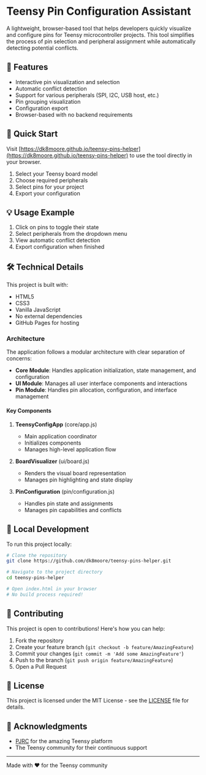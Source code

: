 # Teensy Pin Configuration Assistant

A lightweight, browser-based tool that helps developers quickly visualize and configure pins for Teensy microcontroller projects. This tool simplifies the process of pin selection and peripheral assignment while automatically detecting potential conflicts.

## 🌟 Features

- Interactive pin visualization and selection
- Automatic conflict detection
- Support for various peripherals (SPI, I2C, USB host, etc.)
- Pin grouping visualization
- Configuration export
- Browser-based with no backend requirements

## 🚀 Quick Start

Visit [https://dk8moore.github.io/teensy-pins-helper](https://dk8moore.github.io/teensy-pins-helper) to use the tool directly in your browser.

1. Select your Teensy board model
2. Choose required peripherals
3. Select pins for your project
4. Export your configuration

## 💡 Usage Example

1. Click on pins to toggle their state
2. Select peripherals from the dropdown menu
3. View automatic conflict detection
4. Export configuration when finished

## 🛠️ Technical Details

This project is built with:

- HTML5
- CSS3
- Vanilla JavaScript
- No external dependencies
- GitHub Pages for hosting

### Architecture

The application follows a modular architecture with clear separation of concerns:

- **Core Module**: Handles application initialization, state management, and configuration
- **UI Module**: Manages all user interface components and interactions
- **Pin Module**: Handles pin allocation, configuration, and interface management

#### Key Components

1. **TeensyConfigApp** (core/app.js)
   - Main application coordinator
   - Initializes components
   - Manages high-level application flow

2. **BoardVisualizer** (ui/board.js)
   - Renders the visual board representation
   - Manages pin highlighting and state display

3. **PinConfiguration** (pin/configuration.js)
   - Handles pin state and assignments
   - Manages pin capabilities and conflicts


## 🔧 Local Development

To run this project locally:

```bash
# Clone the repository
git clone https://github.com/dk8moore/teensy-pins-helper.git

# Navigate to the project directory
cd teensy-pins-helper

# Open index.html in your browser
# No build process required!
```

## 🤝 Contributing

This project is open to contributions! Here's how you can help:

1. Fork the repository
2. Create your feature branch (`git checkout -b feature/AmazingFeature`)
3. Commit your changes (`git commit -m 'Add some AmazingFeature'`)
4. Push to the branch (`git push origin feature/AmazingFeature`)
5. Open a Pull Request

## 📝 License

This project is licensed under the MIT License - see the [LICENSE](LICENSE) file for details.

## 🙏 Acknowledgments

- [PJRC](https://www.pjrc.com/) for the amazing Teensy platform
- The Teensy community for their continuous support

---

Made with ❤️ for the Teensy community